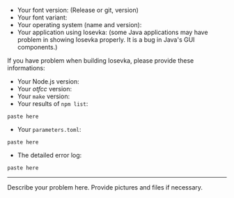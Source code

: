* Your font version: (Release or git, version)
* Your font variant:
* Your operating system (name and version):
* Your application using Iosevka: (some Java applications may have problem in showing Iosevka properly. It is a bug in Java's GUI components.)

If you have problem when building Iosevka, please provide these informations:

* Your Node.js version:
* Your _otfcc_ version:
* Your `make` version:
* Your results of `npm list`:
```
paste here
```
* Your `parameters.toml`:
```
paste here
```
* The detailed error log:
```
paste here
```
---

Describe your problem here. Provide pictures and files if necessary.
